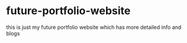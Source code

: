 # future-portfolio-website
 this is just my future portfolio website which has more detailed info and blogs

